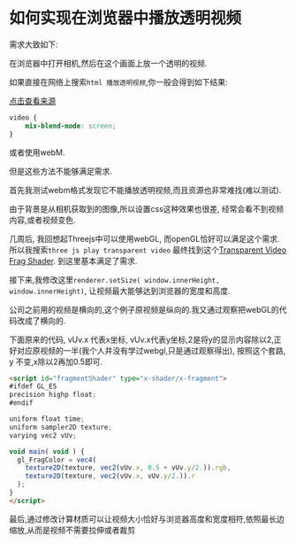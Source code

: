 # 如何实现在浏览器中播放透明视频

需求大致如下:

在浏览器中打开相机,然后在这个画面上放一个透明的视频.

如果直接在网络上搜索```html 播放透明视频```,你一般会得到如下结果:

[点击查看来源](https://www.zhangxinxu.com/wordpress/2019/05/mp4-video-background-transparent/)

```css
video {
    mix-blend-mode: screen;
}
```

或者使用webM.

但是这些方法不能够满足需求.

首先我测试webm格式发现它不能播放透明视频,而且资源也非常难找(难以测试).

由于背景是从相机获取到的图像,所以设置css这种效果也很差, 经常会看不到视频内容,或者视频变色.

几周后, 我回想起Threejs中可以使用webGL, 而openGL恰好可以满足这个需求. 所以我搜索```three js play transparent video``` 最终找到这个[Transparent Video Frag Shader](https://codepen.io/jhnsnc/pen/qPZvvM). 到这里基本满足了需求.

接下来,我修改这里```renderer.setSize( window.innerHeight, window.innerHeight)```, 让视频最大能够达到浏览器的宽度和高度.

公司之前用的视频是横向的,这个例子原视频是纵向的.我又通过观察把webGL的代码改成了横向的.

下面原来的代码, vUv.x 代表x坐标, vUv.x代表y坐标,2是将y的显示内容除以2,正好对应原视频的一半(我个人并没有学过webgl,只是通过观察得出), 按照这个套路, y 不变,x除以2再加0.5即可.

```html
<script id="fragmentShader" type="x-shader/x-fragment">
#ifdef GL_ES
precision highp float;
#endif

uniform float time;
uniform sampler2D texture;
varying vec2 vUv;

void main( void ) {
  gl_FragColor = vec4(
    texture2D(texture, vec2(vUv.x, 0.5 + vUv.y/2.)).rgb,
    texture2D(texture, vec2(vUv.x, vUv.y/2.)).r
  );
}
</script>
```

最后,通过修改计算材质可以让视频大小恰好与浏览器高度和宽度相符,依照最长边缩放,从而是视频不需要拉伸或者裁剪